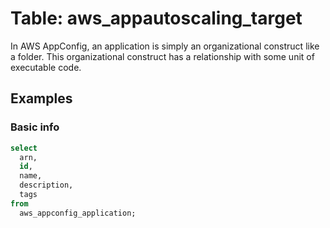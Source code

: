 # Table: aws_appautoscaling_target

In AWS AppConfig, an application is simply an organizational construct like a folder. This organizational construct has a relationship with some unit of executable code.

## Examples

### Basic info

```sql
select
  arn,
  id,
  name,
  description,
  tags
from
  aws_appconfig_application;
```
